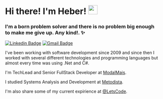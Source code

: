 # Hi there! I'm Heber! <img src="https://raw.githubusercontent.com/tavareshenrique/tavareshenrique/master/gifs/Hi.gif" width="30px">

### I'm a born problem solver and there is no problem big enough to make me give up. Any kind!. :sparkles:

[![Linkedin Badge](https://img.shields.io/badge/-Heber%20Henrique-blue?style=flat-square&logo=Linkedin&logoColor=white&link=https://www.linkedin.com/in/heberhenrique/)](https://www.linkedin.com/in/heberhenrique/) [![Gmail Badge](https://img.shields.io/badge/-heberhenrique@gmail.com-c14438?style=flat-square&logo=Gmail&logoColor=white&link=mailto:heberhenrique@gmail.com)](mailto:ihenrits@gmail.com)

I've been working with software development since 2009 and since then I worked with several different
technologies and programming languages but almost every time was using .Net and C#.

I'm TechLead and Senior FullStack Developer at [ModalMais](https://www.modalmais.com.br/onboarding/).

I studied Systems Analysis and Development at [Metodista](https://metodista.br/graduacao-presencial/analise-e-desenvolvimento-de-sistemas/).

I'm also share some of my current expirience at [@LetsCode](https://github.com/Letscode-br).
